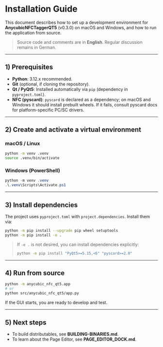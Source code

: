 # Installation Guide

This document describes how to set up a development environment for **AnycubicNFCTaggerQT5** (v0.3.0) on macOS and Windows,
and how to run the application from source.

> Source code and comments are in **English**. Regular discussion remains in German.

---

## 1) Prerequisites

- **Python**: 3.12.x recommended.
- **Git** (optional, if cloning the repository).
- **Qt / PyQt5**: Installed automatically via `pip` (dependency in `pyproject.toml`).
- **NFC (pyscard)**: `pyscard` is declared as a dependency; on macOS and Windows it should install prebuilt wheels.
  If it fails, consult pyscard docs for platform-specific PC/SC drivers.

---

## 2) Create and activate a virtual environment

### macOS / Linux
```bash
python -m venv .venv
source .venv/bin/activate
```

### Windows (PowerShell)
```powershell
python -m venv .venv
.\.venv\Scripts\Activate.ps1
```

---

## 3) Install dependencies

The project uses `pyproject.toml` with `project.dependencies`. Install them via:

```bash
python -m pip install --upgrade pip wheel setuptools
python -m pip install -e .
```

> If `-e .` is not desired, you can install dependencies explicitly:
> ```bash
> python -m pip install "PyQt5>=5.15,<6" "pyscard>=2.0"
> ```

---

## 4) Run from source

```bash
python -m anycubic_nfc_qt5.app
# or
python src/anycubic_nfc_qt5/app.py
```

If the GUI starts, you are ready to develop and test.

---

## 5) Next steps

- To build distributables, see **BUILDING-BINARIES.md**.
- To learn about the Page Editor, see **PAGE_EDITOR_DOCK.md**.

